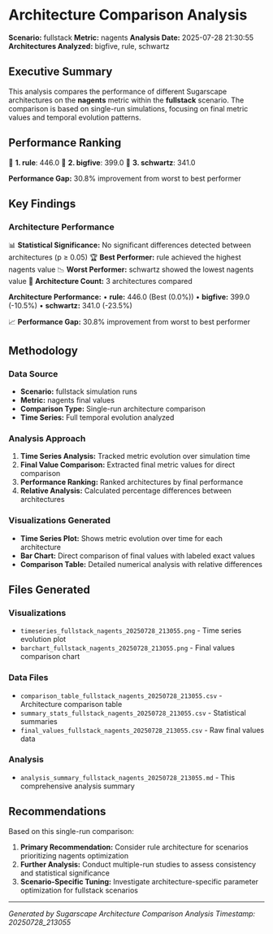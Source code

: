 # Architecture Comparison Analysis

**Scenario:** fullstack
**Metric:** nagents
**Analysis Date:** 2025-07-28 21:30:55
**Architectures Analyzed:** bigfive, rule, schwartz

## Executive Summary

This analysis compares the performance of different Sugarscape architectures on the **nagents** metric within the **fullstack** scenario. The comparison is based on single-run simulations, focusing on final metric values and temporal evolution patterns.

## Performance Ranking

🥇 **1. rule**: 446.0
🥈 **2. bigfive**: 399.0
🥉 **3. schwartz**: 341.0

**Performance Gap:** 30.8% improvement from worst to best performer

## Key Findings

### Architecture Performance
📊 **Statistical Significance:** No significant differences detected between architectures (p ≥ 0.05)
🏆 **Best Performer:** rule achieved the highest nagents value
📉 **Worst Performer:** schwartz showed the lowest nagents value
🔢 **Architecture Count:** 3 architectures compared

**Architecture Performance:**
• **rule:** 446.0 (Best (0.0%))
• **bigfive:** 399.0 (-10.5%)
• **schwartz:** 341.0 (-23.5%)

📈 **Performance Gap:** 30.8% improvement from worst to best performer

## Methodology

### Data Source
- **Scenario:** fullstack simulation runs
- **Metric:** nagents final values
- **Comparison Type:** Single-run architecture comparison
- **Time Series:** Full temporal evolution analyzed

### Analysis Approach
1. **Time Series Analysis:** Tracked metric evolution over simulation time
2. **Final Value Comparison:** Extracted final metric values for direct comparison
3. **Performance Ranking:** Ranked architectures by final performance
4. **Relative Analysis:** Calculated percentage differences between architectures

### Visualizations Generated
- **Time Series Plot:** Shows metric evolution over time for each architecture
- **Bar Chart:** Direct comparison of final values with labeled exact values
- **Comparison Table:** Detailed numerical analysis with relative differences

## Files Generated

### Visualizations
- `timeseries_fullstack_nagents_20250728_213055.png` - Time series evolution plot
- `barchart_fullstack_nagents_20250728_213055.png` - Final values comparison chart

### Data Files
- `comparison_table_fullstack_nagents_20250728_213055.csv` - Architecture comparison table
- `summary_stats_fullstack_nagents_20250728_213055.csv` - Statistical summaries
- `final_values_fullstack_nagents_20250728_213055.csv` - Raw final values data

### Analysis
- `analysis_summary_fullstack_nagents_20250728_213055.md` - This comprehensive analysis summary

## Recommendations

Based on this single-run comparison:
1. **Primary Recommendation:** Consider rule architecture for scenarios prioritizing nagents optimization
2. **Further Analysis:** Conduct multiple-run studies to assess consistency and statistical significance
3. **Scenario-Specific Tuning:** Investigate architecture-specific parameter optimization for fullstack scenarios


---
*Generated by Sugarscape Architecture Comparison Analysis*
*Timestamp: 20250728_213055*
